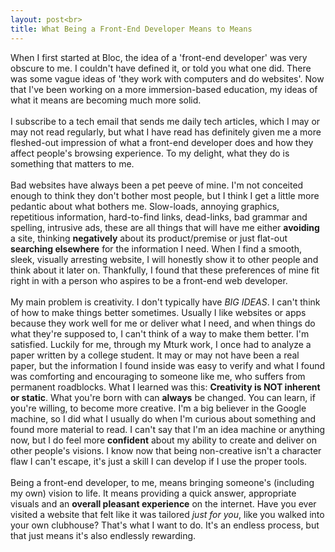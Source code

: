 ```yaml
---
layout: post<br>
title: What Being a Front-End Developer Means to Means
---
```


When I first started at Bloc, the idea of a 'front-end developer' was very obscure to me.  I couldn't have defined it, or told you what one did.  There was some vague ideas of 'they work with computers and do websites'.  Now that I've been working on a more immersion-based education, my ideas of what it means are becoming much more solid.  <br><br>I subscribe to a tech email that sends me daily tech articles, which I may or may not read regularly, but what I have read has  definitely given me a more fleshed-out impression of what a front-end developer does and how they affect people's browsing experience.  To my delight, what they do is something that matters to me.  
<br>Bad websites have always been a pet peeve of mine.  I'm not conceited enough to think they don't bother most people, but I think I get a little more pedantic about what bothers me.  Slow-loads, annoying graphics, repetitious information, hard-to-find links, dead-links, bad grammar and spelling, intrusive ads, these are all things that will have me either **avoiding** a site, thinking **negatively** about its product/premise or just flat-out **searching elsewhere** for the information I need.  When I find a smooth, sleek, visually arresting website, I will honestly show  it to other people and think about it later on.  Thankfully, I found that these preferences of mine fit right in with a person who aspires to be a front-end web developer.
<br><br>My main problem is creativity.  I don't typically have _BIG IDEAS_.  I can't think of how to make things better sometimes.  Usually I like websites or apps because they work well for me or deliver what I need, and when things do what they're supposed to, I can't think of a way to make them better.  I'm satisfied.  Luckily for me, through my Mturk work, I once had to analyze a paper written by a college student.  It may or may not have been a real paper, but the information I found inside was easy to verify and what I found was comforting and encouraging to someone like me, who suffers from permanent roadblocks.  What I learned was this:  **Creativity is NOT inherent or static**.  What you're born with can **always** be changed.  You can learn, if you're willing, to become more creative.  I'm a big believer in the Google machine, so I did what I usually do when I'm curious about something and found more material to read.  I can't say that I'm an idea machine or anything now, but I do feel more **confident** about my ability to create and deliver on other people's visions.  I know now that being non-creative isn't a character flaw I can't escape, it's just a skill I can develop if I use the proper tools. <br><br>
Being a front-end developer, to me, means bringing someone's (including my own) vision to life.  It means providing a quick answer, appropriate visuals and an **overall pleasant experience** on the internet.  Have you ever visited a website that felt like it was tailored _just for you_, like you walked into your own clubhouse?  That's what I want to do.  It's an endless process, but that just means it's also endlessly rewarding.